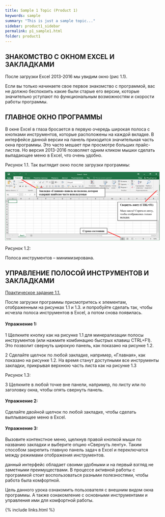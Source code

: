 ```yaml
---
title: Sample 1 Topic (Product 1)
keywords: sample
summary: "This is just a sample topic..."
sidebar: product1_sidebar
permalink: p1_sample1.html
folder: product1
---
```


## ЗНАКОМСТВО С ОКНОМ EXCEL И ЗАКЛАДКАМИ
После загрузки Excel 2013-2016 мы увидим окно (рис 1.1).

Если вы только начинаете свое первое знакомство с программой, вас не должно беспокоить какие были старые его версии, которые значительно уступают по функциональным возможностям и скорости работы программы.

## ГЛАВНОЕ ОКНО ПРОГРАММЫ
В окне Excel в глаза бросается в первую очередь широкая полоса с кнопками инструментов, которые расположены на каждой вкладке. В интерфейсе данной версии на панель приходится значительная часть окна программы. Это часто мешает при просмотре больших прайс-листов. Но версия 2013-2016 позволяет одним кликом мышки сделать выпадающее меню в Excel, что очень удобно.

Рисунок 1.1. Так выглядит окно после загрузки программы:

![](/images/img11.png)

Рисунок 1.2:



Полоса инструментов – минимизирована.

## УПРАВЛЕНИЕ ПОЛОСОЙ ИНСТРУМЕНТОВ И ЗАКЛАДКАМИ
<ins>Практическое задание 1.1.</ins>

После загрузки программы присмотритесь к элементам, отображенным на рисунках 1.1 и 1.3. и попробуйте сделать так, чтобы исчезла полоса инструментов в Excel, а потом снова появилась.

#### Упражнение 1:

1 Щелкните кнопку как на рисунке 1.1 для минерализации полосы инструментов (или нажмите комбинацию быстрых клавиш CTRL+F1). Это позволит свернуть широкую панель, как показано на рисунке 1.2.

2 Сделайте щелчок по любой закладке, например, «Главная», как показано на рисунке 1.2. На время станут доступными все инструменты закладки, прикрывая верхнюю часть листа как на рисунке 1.3

Рисунок 1.3:



3 Щелкните в любой точке вне панели, например, по листу или по заголовку окна, чтобы опять свернуть панель.

#### Упражнение 2:

Сделайте двойной щелчок по любой закладке, чтобы сделать выплывающее меню в Excel.

#### Упражнение 3:

Вызовите контекстное меню, щелкнув правой кнопкой мыши по названию закладки и выберите опцию «Свернуть ленту». Таким способом закрепить главную панель задач в Excel и переключатся между режимами отображения инструментов.

данный интерфейс обладает своими удобными и на первый взгляд не заметными преимуществами. В процессе активной работы с программой стоит воспользоваться разными полезностями, чтобы работа была комфортной.

Цель данного урока ознакомить пользователя с внешним видом окна программы. А также ознакомление с основными инструментами и управления ими для комфортной работы.

{% include links.html %}
